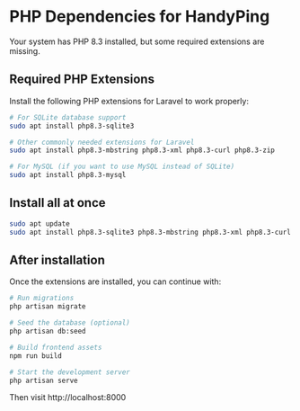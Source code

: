# PHP Dependencies for HandyPing

Your system has PHP 8.3 installed, but some required extensions are missing.

## Required PHP Extensions

Install the following PHP extensions for Laravel to work properly:

```bash
# For SQLite database support
sudo apt install php8.3-sqlite3

# Other commonly needed extensions for Laravel
sudo apt install php8.3-mbstring php8.3-xml php8.3-curl php8.3-zip

# For MySQL (if you want to use MySQL instead of SQLite)
sudo apt install php8.3-mysql
```

## Install all at once

```bash
sudo apt update
sudo apt install php8.3-sqlite3 php8.3-mbstring php8.3-xml php8.3-curl php8.3-zip
```

## After installation

Once the extensions are installed, you can continue with:

```bash
# Run migrations
php artisan migrate

# Seed the database (optional)
php artisan db:seed

# Build frontend assets
npm run build

# Start the development server
php artisan serve
```

Then visit http://localhost:8000 